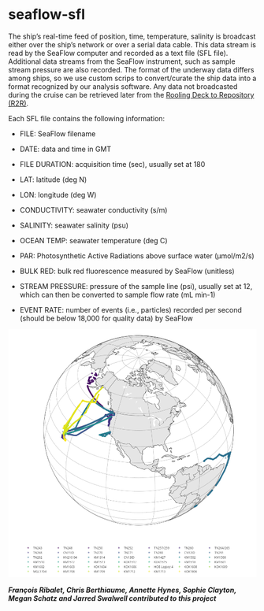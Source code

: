# seaflow-sfl

The ship’s real-time feed of position, time, temperature, salinity is broadcast either over the ship’s network or over a serial data cable. This data stream is read by the SeaFlow computer and recorded as a text file (SFL file). Additional data streams from the SeaFlow instrument, such as sample stream pressure are also recorded. The format of the underway data differs among ships, so we use custom scrips to convert/curate the ship data into a format recognized by our analysis software. Any data not broadcasted during the cruise can be retrieved later from the [Rooling Deck to Repository (R2R)](http://www.rvdata.us).

Each SFL file contains the following information:

- FILE: SeaFlow filename

- DATE: data and time in GMT

- FILE DURATION: acquisition time (sec), usually set at 180

- LAT: latitude (deg N)

- LON: longitude (deg W)

- CONDUCTIVITY: seawater conductivity (s/m)

- SALINITY: seawater salinity (psu)

- OCEAN TEMP: seawater temperature (deg C)

- PAR: Photosynthetic Active Radiations above surface water (µmol/m2/s)

- BULK RED: bulk red fluorescence measured by SeaFlow (unitless)

- STREAM PRESSURE: pressure of the sample line (psi), usually set at 12, which can then be converted to sample flow rate (mL min-1)

- EVENT RATE: number of events (i.e., particles) recorded per second (should be below 18,000 for quality data) by SeaFlow


![alt text](cruise-track.png "SeaFlow cruise tracks")

***François Ribalet, Chris Berthiaume, Annette Hynes, Sophie Clayton, Megan Schatz and Jarred Swalwell contributed to this project***
